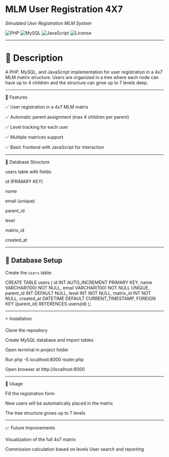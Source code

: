 # MLM User Registration 4X7

_Simulated User Registration MLM System_

![PHP](https://img.shields.io/badge/PHP-8.2-blue)
![MySQL](https://img.shields.io/badge/MySQL-8.0-orange)
![JavaScript](https://img.shields.io/badge/JavaScript-ES6-yellow)
![License](https://img.shields.io/badge/license-MIT-green)

---

# 📝 Description

A PHP, MySQL, and JavaScript implementation for user registration in a 4x7 MLM matrix structure. Users are organized in a tree where each node can have up to 4 children and the structure can grow up to 7 levels deep.

---

🚀 Features

✅ User registration in a 4x7 MLM matrix

✅ Automatic parent assignment (max 4 children per parent)

✅ Level tracking for each user

✅ Multiple matrices support

✅ Basic frontend with JavaScript for interaction

---

💾 Database Structure

users table with fields:

id (PRIMARY KEY)

name

email (unique)

parent_id

level

matrix_id

created_at

---

## 💾 Database Setup

Create the `users` table:

CREATE TABLE users (
    id INT AUTO_INCREMENT PRIMARY KEY,
    name VARCHAR(100) NOT NULL,
    email VARCHAR(100) NOT NULL UNIQUE,
    parent_id INT DEFAULT NULL,
    level INT NOT NULL,
    matrix_id INT NOT NULL,
    created_at DATETIME DEFAULT CURRENT_TIMESTAMP,
    FOREIGN KEY (parent_id) REFERENCES users(id)
);


---

⚡ Installation

Clone the repository

Create MySQL database and import tables

Open terminal in project folder

Run php -S localhost:8000 router.php

Open browser at http://localhost:8000

---

🎯 Usage

Fill the registration form

New users will be automatically placed in the matrix

The tree structure grows up to 7 levels

---

📈 Future Improvements

Visualization of the full 4x7 matrix

Commission calculation based on levels
User search and reporting

